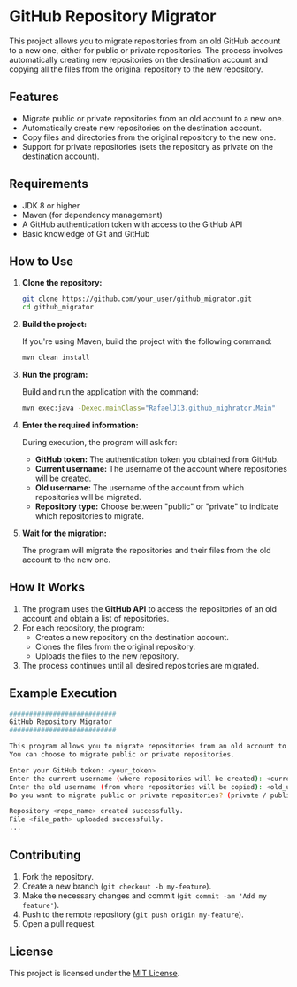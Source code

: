# GitHub Repository Migrator

This project allows you to migrate repositories from an old GitHub account to a new one, either for public or private repositories. The process involves automatically creating new repositories on the destination account and copying all the files from the original repository to the new repository.

## Features

- Migrate public or private repositories from an old account to a new one.
- Automatically create new repositories on the destination account.
- Copy files and directories from the original repository to the new one.
- Support for private repositories (sets the repository as private on the destination account).

## Requirements

- JDK 8 or higher
- Maven (for dependency management)
- A GitHub authentication token with access to the GitHub API
- Basic knowledge of Git and GitHub

## How to Use

1. **Clone the repository:**

   ```bash
   git clone https://github.com/your_user/github_migrator.git
   cd github_migrator
   ```

2. **Build the project:**

   If you're using Maven, build the project with the following command:

   ```bash
   mvn clean install
   ```

3. **Run the program:**

   Build and run the application with the command:

   ```bash
   mvn exec:java -Dexec.mainClass="RafaelJ13.github_mighrator.Main"
   ```

4. **Enter the required information:**

   During execution, the program will ask for:
    - **GitHub token:** The authentication token you obtained from GitHub.
    - **Current username:** The username of the account where repositories will be created.
    - **Old username:** The username of the account from which repositories will be migrated.
    - **Repository type:** Choose between "public" or "private" to indicate which repositories to migrate.

5. **Wait for the migration:**

   The program will migrate the repositories and their files from the old account to the new one.

## How It Works

1. The program uses the **GitHub API** to access the repositories of an old account and obtain a list of repositories.
2. For each repository, the program:
    - Creates a new repository on the destination account.
    - Clones the files from the original repository.
    - Uploads the files to the new repository.
3. The process continues until all desired repositories are migrated.

## Example Execution

```bash
###########################
GitHub Repository Migrator
###########################

This program allows you to migrate repositories from an old account to a new one.
You can choose to migrate public or private repositories.

Enter your GitHub token: <your_token>
Enter the current username (where repositories will be created): <current_username>
Enter the old username (from where repositories will be copied): <old_username>
Do you want to migrate public or private repositories? (private / public): public

Repository <repo_name> created successfully.
File <file_path> uploaded successfully.
...
```

## Contributing

1. Fork the repository.
2. Create a new branch (`git checkout -b my-feature`).
3. Make the necessary changes and commit (`git commit -am 'Add my feature'`).
4. Push to the remote repository (`git push origin my-feature`).
5. Open a pull request.

## License

This project is licensed under the [MIT License](LICENSE).

